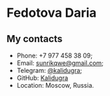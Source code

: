 # Fedotova Daria
## My contacts
* Phone: +7 977 458 38 09; 
* Email: sunrikqwe@gmail.com;
* Telegram: [@kalidugra](https://t.me/kalidugra);
* GitHub: [Kalidugra](https://github.com/Kalidugra)
* Location: Moscow, Russia.
